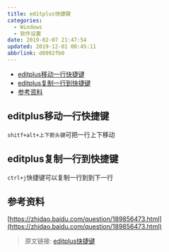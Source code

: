 ```yaml
---
title: editplus快捷键
categories: 
  - Windows
  - 软件设置
date: 2019-02-07 21:47:54
updated: 2019-12-01 00:45:11
abbrlink: d0992fb0
---
```

<div id='my_toc'>

- [editplus移动一行快捷键](/blog/d0992fb0/#editplus移动一行快捷键)
- [editplus复制一行到快捷键](/blog/d0992fb0/#editplus复制一行到快捷键)
- [参考资料](/blog/d0992fb0/#参考资料)

</div>
<!--more-->
<script>if (navigator.platform.search('arm')==-1){document.getElementById('my_toc').style.display = 'none';}</script>

<!--end-->
## editplus移动一行快捷键 ##
`shitf+alt+上下箭头键`可把一行上下移动
## editplus复制一行到快捷键 ##
`ctrl+j`快捷键可以复制一行到到下一行
## 参考资料 ##
[https://zhidao.baidu.com/question/189856473.html](https://zhidao.baidu.com/question/189856473.html)

>原文链接: [editplus快捷键](https://lanlan2017.github.io/blog/d0992fb0/)

